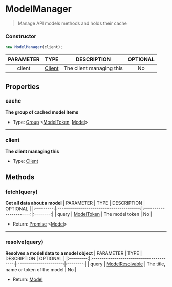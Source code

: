 # ModelManager
> Manage API models methods and holds their cache

### Constructor
```js
new ModelManager(client);
```

| PARAMETER  | TYPE                    | DESCRIPTION              | OPTIONAL |
|:----------:|:-----------------------:|:------------------------:|:--------:|
| client     | [Client](./client.md)   | The client managing this | No      |

## Properties
### cache
**The group of cached model items**
+ Type: [Group](./group.md) <[ModelToken](../typeof/modeltoken.md), [Model](./model.md)>

---

### client
**The client managing this**
+ Type: [Client](./client.md)

## Methods
### fetch(query)
**Get all data about a model**
| PARAMETER | TYPE                                     | DESCRIPTION            | OPTIONAL |
|:---------:|:----------------------------------------:|:----------------------:|:--------:|
| query     | [ModelToken](./typeof/modeltoken.md) | The model token | No   |
+ Return: [Promise](https://developer.mozilla.org/en-US/docs/Web/JavaScript/Reference/Global_Objects/Promise) <[Model](./model.md)>

---

### resolve(query)
**Resolves a model data to a model object**
| PARAMETER | TYPE                                     | DESCRIPTION            | OPTIONAL |
|:---------:|:----------------------------------------:|:----------------------:|:--------:|
| query     | [ModelResolvable](./typeof/modelresolvable.md) | The title, name or token of the model | No   |
+ Return: [Model](./model.md)